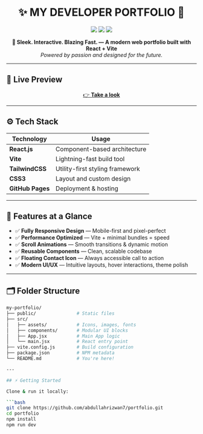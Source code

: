 <h1 align="center">✨ MY DEVELOPER PORTFOLIO 🚀</h1>

<p align="center">
  <img src="https://img.shields.io/github/last-commit/abdullahrizwan7/portfolio?style=for-the-badge&color=brightgreen" />
  <img src="https://img.shields.io/github/languages/top/abdullahrizwan7/portfolio?style=for-the-badge&color=blueviolet" />
  <img src="https://img.shields.io/github/deployments/abdullahrizwan7/portfolio/github-pages?label=LIVE&style=for-the-badge&color=yellowgreen" />
</p>

<p align="center">
  <strong>🚨 Sleek. Interactive. Blazing Fast. — A modern web portfolio built with React + Vite</strong><br/>
  <em>Powered by passion and designed for the future.</em>
</p>

---

## 🔗 Live Preview

<p align="center">
  <a href="https://abdullahrizwan7.github.io/portfolio" target="_blank">
    👉 <strong>Take a look</strong>
  </a>
</p>

---

## ⚙️ Tech Stack

| Technology    | Usage                          |
|--------------|---------------------------------|
| **React.js** | Component-based architecture     |
| **Vite**     | Lightning-fast build tool       |
| **TailwindCSS** | Utility-first styling framework |
| **CSS3**     | Layout and custom design         |
| **GitHub Pages** | Deployment & hosting         |

---

## 🎯 Features at a Glance

- ✅ **Fully Responsive Design** — Mobile-first and pixel-perfect
- ✅ **Performance Optimized** — Vite + minimal bundles = speed
- ✅ **Scroll Animations** — Smooth transitions & dynamic motion
- ✅ **Reusable Components** — Clean, scalable codebase
- ✅ **Floating Contact Icon** — Always accessible call to action
- ✅ **Modern UI/UX** — Intuitive layouts, hover interactions, theme polish

---

## 🗂️ Folder Structure

```bash
my-portfolio/
├── public/               # Static files
├── src/
│   ├── assets/           # Icons, images, fonts
│   ├── components/       # Modular UI blocks
│   ├── App.jsx           # Main App logic
│   └── main.jsx          # React entry point
├── vite.config.js        # Build configuration
├── package.json          # NPM metadata
└── README.md             # You're here!

---

## ⚡ Getting Started

Clone & run it locally:

```bash
git clone https://github.com/abdullahrizwan7/portfolio.git
cd portfolio
npm install
npm run dev

